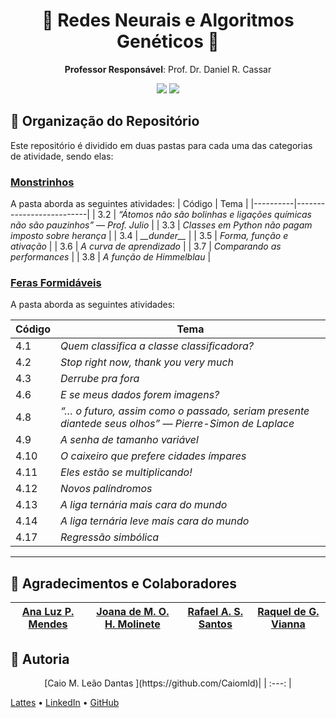 <h1 align="center">🧠 Redes Neurais e Algoritmos Genéticos 🧬 </h1>

<p align="center"> 
  <strong>Professor Responsável</strong>: Prof. Dr. Daniel R. Cassar  
</p>


<p align="center">
  <img src="https://img.shields.io/badge/Python-3.10-blue?logo=python" />
  <img src="https://img.shields.io/badge/PyTorch-red?logo=pytorch" />
</p>


## 📂 Organização do Repositório

Este repositório é dividido em duas pastas para cada uma das categorias de atividade, sendo elas:

###  [Monstrinhos](./notebooks/Monstrinhos)  
A pasta aborda as seguintes atividades: 
| Código |  Tema |
|----------|--------------------------|
| 3.2 | *“Átomos não são bolinhas e ligações químicas não são pauzinhos” — Prof. Julio* |
| 3.3 | *Classes em Python não pagam imposto sobre herança* |
| 3.4 | *\_\_dunder\_\_* |
| 3.5 | *Forma, função e ativação* |
| 3.6 | *A curva de aprendizado* |
| 3.7 | *Comparando as performances* |
| 3.8 | *A função de Himmelblau* |

### [Feras Formidáveis](./notebooks/Feras%20Formid%C3%A1veis)  
A pasta aborda as seguintes atividades: 

|  Código |  Tema |
|----------|---------------------------|
| 4.1 | *Quem classifica a classe classificadora?* |
| 4.2 | *Stop right now, thank you very much* |
| 4.3 | *Derrube pra fora* |
| 4.6 | *E se meus dados forem imagens?* |
| 4.8 | *“… o futuro, assim como o passado, seriam presente diantede seus olhos” — Pierre-Simon de Laplace* |
| 4.9 | *A senha de tamanho variável* |
| 4.10 | *O caixeiro que prefere cidades ímpares* |
| 4.11 | *Eles estão se multiplicando!* |
| 4.12 | *Novos palíndromos* |
| 4.13 | *A liga ternária mais cara do mundo* |
| 4.14 | *A liga ternária leve mais cara do mundo* |
| 4.17 | *Regressão simbólica* |

---
## 👤 Agradecimentos e Colaboradores

| [Ana Luz P. Mendes </sub>](https://github.com/LuzMendes) |  [Joana de M. O. H. Molinete </sub>](https://github.com/jojomolinetes) | [Rafael A. S. Santos </sub>](https://github.com/RafaelShaikhzadeh) | [Raquel de G. Vianna </sub>](https://github.com/RaquelGVianna/RaquelGVianna) | 
| :---: | :---: | :---: | :---: |

## 👤 Autoria

<p align="center"> 
[Caio M. Leão Dantas </sub>](https://github.com/Caiomld)| 
| :---: |

  <a href="http://lattes.cnpq.br/8693036735970868"> Lattes</a> • 
  <a href="https://www.linkedin.com/in/caio-matheus-le%C3%A3o-dantas/"> LinkedIn</a> • 
  <a href="https://github.com/Caiomld"> GitHub</a>
</p>

